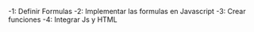 
-1: Definir Formulas
-2: Implementar las formulas en Javascript
-3: Crear funciones
-4: Integrar Js y HTML
